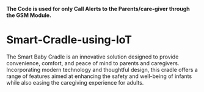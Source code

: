 **The Code is used for only Call Alerts to the Parents/care-giver through the GSM Module.**
# Smart-Cradle-using-IoT
The Smart Baby Cradle is an innovative solution designed to provide convenience, comfort, and peace of mind to parents and caregivers. Incorporating modern technology and thoughtful design, this cradle offers a range of features aimed at enhancing the safety and well-being of infants while also easing the caregiving experience for adults.
